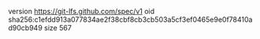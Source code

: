 version https://git-lfs.github.com/spec/v1
oid sha256:c1efdd913a077834ae2f38cbf8cb3cb503a5cf3ef0465e9e0f78410ad90cb949
size 567
